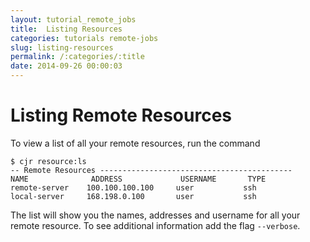 ```yaml
---
layout: tutorial_remote_jobs
title:  Listing Resources
categories: tutorials remote-jobs
slug: listing-resources
permalink: /:categories/:title
date: 2014-09-26 00:00:03
---
```


Listing Remote Resources
=======================

To view a list of all your remote resources, run the command
```console
$ cjr resource:ls
-- Remote Resources -------------------------------------------
NAME              ADDRESS             USERNAME       TYPE      
remote-server    100.100.100.100     user           ssh       
local-server     168.198.0.100       user           ssh 
```
The list will show you the names, addresses and username for all your remote resource. To see additional information add the flag `--verbose`.